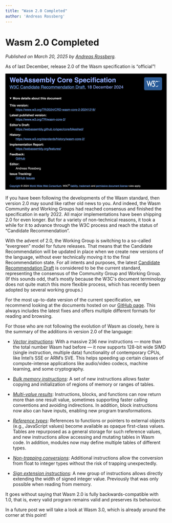 ```yaml
---
title: "Wasm 2.0 Completed"
author: 'Andreas Rossberg'
---
```


# Wasm 2.0 Completed

_Published on March 20, 2025 by [Andreas Rossberg](https://github.com/rossberg)._

As of last December, release 2.0 of the Wasm specification is “official”!

![Screenshot of W3C site](/assets/wasm2_0.png)

If you have been following the developments of the Wasm standard, then version 2.0 may sound like rather old news to you. And indeed, the Wasm Community and Working Groups had reached consensus and finished the specification in early 2022. All major implementations have been shipping 2.0 for even longer. But for a variety of non-technical reasons, it took a while for it to advance through the W3C process and reach the status of “Candidate Recommendation”.

With the advent of 2.0, the Working Group is switching to a so-called “evergreen” model for future releases. That means that the Candidate Recommendation will be updated in place when we create new versions of the language, without ever technically moving it to the final Recommendation state. For all intents and purposes, the latest [Candidate Recommendation Draft](https://www.w3.org/TR/wasm-core-2/) is considered to be the current standard, representing the consensus of the Community Group and Working Group. (If this sounds odd, that’s mostly because the W3C's document terminology does not quite match this more flexible process, which has recently been adopted by several working groups.)

For the most up-to-date version of the current specification, we recommend looking at the documents hosted on our [GitHub page](https://webassembly.github.io/spec/). This always includes the latest fixes and offers multiple different formats for reading and browsing.

For those who are not following the evolution of Wasm as closely, here is the summary of the additions in version 2.0 of the language:

* [*Vector instructions*](https://github.com/webassembly/simd): With a massive 236 new instructions — more than the total number Wasm had before — it now supports 128-bit wide SIMD (single instruction, multiple data) functionality of contemporary CPUs, like Intel’s SSE or ARM’s SVE. This helps speeding up certain classes of compute-intense applications like audio/video codecs, machine learning, and some cryptography.

* [*Bulk memory instructions*](https://github.com/WebAssembly/bulk-memory-operations): A set of new instructions allows faster copying and initialization of regions of memory or ranges of tables.

* [*Multi-value results*](https://github.com/WebAssembly/multi-value): Instructions, blocks, and functions can now return more than one result value, sometimes supporting faster calling conventions and avoiding indirections. In addition, block instructions now also can have inputs, enabling new program transformations.

* [*Reference types*](https://github.com/WebAssembly/reference-types): References to functions or pointers to external objects (e.g., JavaScript values) become available as opaque first-class values. Tables are repurposed as a general storage for such reference values, and new instructions allow accessing and mutating tables in Wasm code. In addition, modules now may define multiple tables of different types.

* [*Non-trapping conversions*](https://github.com/WebAssembly/nontrapping-float-to-int-conversions): Additional instructions allow the conversion from float to integer types without the risk of trapping unexpectedly.

* [*Sign extension instructions*](https://github.com/WebAssembly/sign-extension-ops): A new group of instructions allows directly extending the width of signed integer value. Previously that was only possible when reading from memory.

It goes without saying that Wasm 2.0 is fully backwards-compatible with 1.0, that is, every valid program remains valid and preserves its behaviour.

In a future post we will take a look at Wasm 3.0, which is already around the corner at this point!
